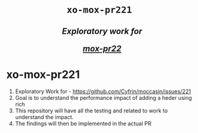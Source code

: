 <center>
<h1><code> xo-mox-pr221  </code></h1>
<h2><i> Exploratory work for

[mox-pr22](https://github.com/Cyfrin/moccasin/issues/221) 

</i></h2>

</center>

# xo-mox-pr221

1. Exploratory Work for - https://github.com/Cyfrin/moccasin/issues/221
2. Goal is to understand the performance impact of adding a heder using rich 
3. This repository will have all the testing and related to work to understand the impact. 
4. The findings will then be implemented in the actual PR


